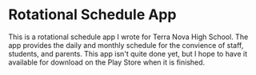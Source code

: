 # Rotational Schedule App

<p>This is a rotational schedule app I wrote for Terra Nova High School.
The app provides the daily and monthly schedule for the convience of
staff, students, and parents. This app isn't quite done yet, but I hope 
to have it available for download on the Play Store when it is finished.</p>

